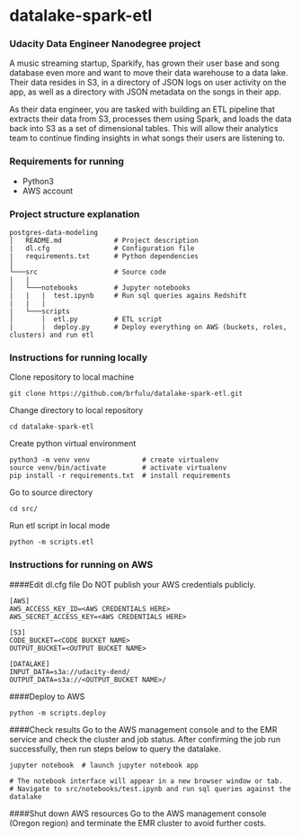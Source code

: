# datalake-spark-etl

### Udacity Data Engineer Nanodegree project
A music streaming startup, Sparkify, has grown their user base and song database even more and want to move their data warehouse to a data lake. Their data resides in S3, in a directory of JSON logs on user activity on the app, as well as a directory with JSON metadata on the songs in their app.

As their data engineer, you are tasked with building an ETL pipeline that extracts their data from S3, processes them using Spark, and loads the data back into S3 as a set of dimensional tables. This will allow their analytics team to continue finding insights in what songs their users are listening to.

### Requirements for running
- Python3 
- AWS account

### Project structure explanation
```
postgres-data-modeling
│   README.md             # Project description
|   dl.cfg                # Configuration file
|   requirements.txt      # Python dependencies
│   
└───src                   # Source code
|   |               
│   └───notebooks         # Jupyter notebooks
|   |   |  test.ipynb     # Run sql queries agains Redshift
|   |   |
|   └───scripts
│       │  etl.py         # ETL script
|       |  deploy.py      # Deploy everything on AWS (buckets, roles, clusters) and run etl
```

### Instructions for running locally

Clone repository to local machine
```
git clone https://github.com/brfulu/datalake-spark-etl.git
```

Change directory to local repository
```
cd datalake-spark-etl
```

Create python virtual environment
```
python3 -m venv venv             # create virtualenv
source venv/bin/activate         # activate virtualenv
pip install -r requirements.txt  # install requirements
```

Go to source directory
```
cd src/
```

Run etl script in local mode
```
python -m scripts.etl
```

### Instructions for running on AWS
####Edit dl.cfg file
Do NOT publish your AWS credentials publicly.
```
[AWS]
AWS_ACCESS_KEY_ID=<AWS CREDENTIALS HERE>
AWS_SECRET_ACCESS_KEY=<AWS CREDENTIALS HERE>

[S3]
CODE_BUCKET=<CODE BUCKET NAME>
OUTPUT_BUCKET=<OUTPUT BUCKET NAME>

[DATALAKE]
INPUT_DATA=s3a://udacity-dend/
OUTPUT_DATA=s3a://<OUTPUT_BUCKET NAME>/
```

####Deploy to AWS
```
python -m scripts.deploy
```

####Check results
Go to the AWS management console and to the EMR service and check the cluster and job status. 
After confirming the job run successfully, then run steps below to query the datalake.
```
jupyter notebook  # launch jupyter notebook app

# The notebook interface will appear in a new browser window or tab.
# Navigate to src/notebooks/test.ipynb and run sql queries against the datalake
```

####Shut down AWS resources
Go to the AWS management console (Oregon region) and terminate the EMR cluster to avoid further costs.